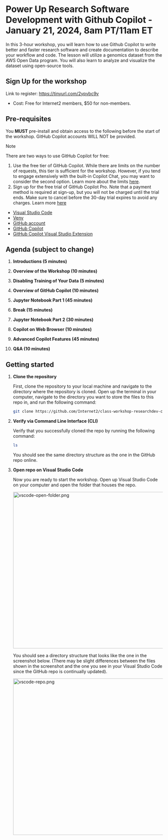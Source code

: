 # Power Up Research Software Development with Github Copilot - January 21, 2024, 8am PT/11am ET
In this 3-hour workshop, you will learn how to use Github Copilot to write better and faster research software and create documentation to describe your workflow and code. The lesson will utilize a genomics dataset from the AWS Open Data program. You will also learn to analyze and visualize the dataset using open-source tools. 

## Sign Up for the workshop
Link to register: https://tinyurl.com/2ypvbc9v
- Cost: Free for Internet2 members, $50 for non-members. 

## Pre-requisites
You **MUST** pre-install and obtain access to the following before the start of the workshop. GitHub Copilot accounts WILL NOT be provided. 

> [!NOTE]
> There are two ways to use GitHub Copilot for free:
> 1. Use the free tier of GitHub Copilot. While there are limits on the number of requests, this tier is sufficient for the workshop. However, if you tend to engage extensively with the built-in Copilot Chat, you may want to consider the second option. Learn more about the limits [here](https://docs.github.com/en/copilot/about-github-copilot/subscription-plans-for-github-copilot#comparing-copilot-subscriptions).
> 2. Sign up for the free trial of GitHub Copilot Pro. Note that a payment method is required at sign-up, but you will not be charged until the trial ends. Make sure to cancel before the 30-day trial expires to avoid any charges. Learn more [here](https://docs.github.com/en/copilot/managing-copilot/managing-copilot-as-an-individual-subscriber/subscribing-to-copilot-as-an-individual-user)


- [Visual Studio Code](https://code.visualstudio.com/)
- [Venv](https://docs.python.org/3/library/venv.html)
- [GitHub account](https://github.com/)
- [GitHub Copilot](https://github.com/features/copilot)
- [GitHub Copilot Visual Studio Extension](https://marketplace.visualstudio.com/items?itemName=GitHub.copilotvs)


## Agenda (subject to change)

1. **Introductions (5 minutes)**

2. **Overview of the Workshop (10 minutes)**

3. **Disabling Training of Your Data (5 minutes)**

4. **Overview of GitHub Copilot (10 minutes)**

5. **Jupyter Notebook Part 1 (45 minutes)**

6. **Break (15 minutes)**

7. **Jupyter Notebook Part 2 (30 minutes)**

8. **Copilot on Web Browser (10 minutes)**

9. **Advanced Copilot Features (45 minutes)**

10. **Q&A (10 minutes)**



## Getting started

1. **Clone the repository**

   First, clone the repository to your local machine and navigate to the directory where the repository is cloned. Open up the terminal in your computer, navigate to the directory you want to store the files to this repo in, and run the following command:

   ```bash
   git clone https://github.com/Internet2/class-workshop-researchdev-copilot.git
   ```
2. **Verify via Command Line Interface (CLI)**

    Verify that you successfully cloned the repo by running the following command:

    ```bash
    ls
    ```

    You should see the same directory structure as the one in the GitHub repo online.

3. **Open repo on Visual Studio Code**

    Now you are ready to start the workshop. Open up Visual Studio Code on your computer and open the folder that houses the repo.

    <img src="./assets/vscode-open-folder.png" alt="vscode-open-folder.png" width="500">

    You should see a directory structure that looks like the one in the screenshot below. (There may be slight differences between the files shown in the screenshot and the one you see in your Visual Studio Code since the GitHub repo is continually updated).

    <img src="./assets/vscode-repo.png" alt="vscode-repo.png" width="500">
